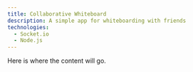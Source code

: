 ```yaml
---
title: Collaborative Whiteboard
description: A simple app for whiteboarding with friends
technologies:
  - Socket.io
  - Node.js
---
```

Here is where the content will go.
